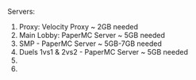 Servers:
1. Proxy: Velocity Proxy ~ 2GB needed
2. Main Lobby: PaperMC Server ~ 5GB needed
3.  SMP - PaperMC Server ~ 5GB-7GB needed
4. Duels 1vs1 & 2vs2 - PaperMC Server ~ 5GB needed
5.
6.
